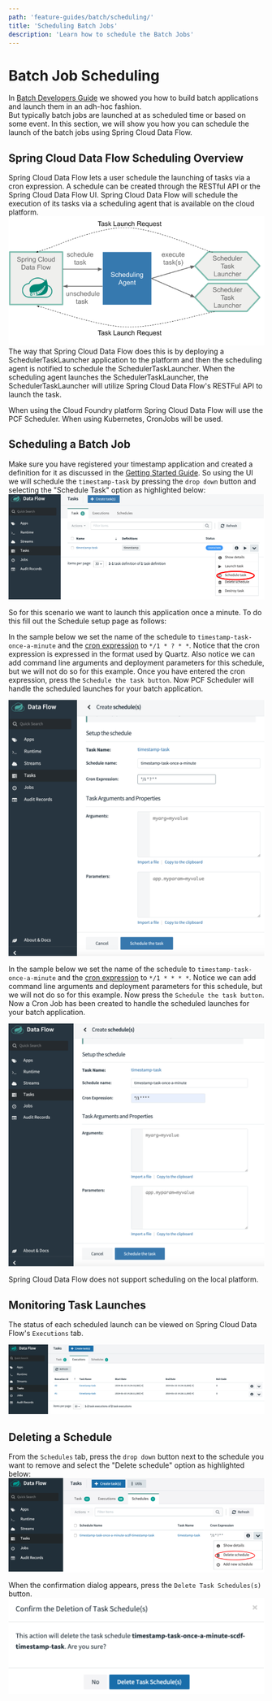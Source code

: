 ```yaml
---
path: 'feature-guides/batch/scheduling/'
title: 'Scheduling Batch Jobs'
description: 'Learn how to schedule the Batch Jobs'
---
```


# Batch Job Scheduling

In [Batch Developers Guide](%currentPath%/batch-developer-guides/) we showed you how to build batch applications and launch them in an adh-hoc fashion.  
But typically batch jobs are launched at as scheduled time or based on some event.
In this section, we will show you how you can schedule the launch of the batch jobs using Spring Cloud Data Flow.

## Spring Cloud Data Flow Scheduling Overview

Spring Cloud Data Flow lets a user schedule the launching of tasks via a cron expression. A schedule can be created through the RESTful API or the Spring Cloud Data Flow UI.
Spring Cloud Data Flow will schedule the execution of its tasks via a scheduling agent that is available on the cloud platform.
![Scheduling Architecture](images/SCDF-scheduling-architecture.png)
The way that Spring Cloud Data Flow does this is by deploying a SchedulerTaskLauncher application to the platform and then
the scheduling agent is notified to schedule the SchedulerTaskLauncher. When the scheduling agent launches the
SchedulerTaskLauncher, the SchedulerTaskLauncher will utilize Spring Cloud Data Flow's RESTFul API to launch the task.

When using the Cloud Foundry platform Spring Cloud Data Flow will use the PCF Scheduler.
When using Kubernetes, CronJobs will be used.

## Scheduling a Batch Job

Make sure you have registered your timestamp application and created a definition for it as discussed in the [Getting Started Guide](%currentPath%/batch-developer-guides/getting-started/).
So using the UI we will schedule the `timestamp-task` by pressing the `drop down` button and selecting the "Schedule Task" option as highlighted below:
![Create Schedule](images/SCDF-schedule-timestamp.png)

So for this scenario we want to launch this application once a minute. To do this fill out the Schedule setup page as follows:

<!--TABS-->

<!--CloudFoundry-->

In the sample below we set the name of the schedule to `timestamp-task-once-a-minute` and the [cron expression](https://docs.pivotal.io/pcf-scheduler/1-2/using-jobs.html#schedule-job) to `*/1 * ? * *`.
Notice that the cron expression is expressed in the format used by Quartz.
Also notice we can add command line arguments and deployment parameters for this schedule, but we will not do so for this example.
Once you have entered the cron expression, press the `Schedule the task button`. Now PCF Scheduler will handle the scheduled launches for your batch application.

![Schedule Batch App Cloud Foundry](images/SCDF-schedule-cloud-foundry.png)

<!--Kubernetes-->

In the sample below we set the name of the schedule to `timestamp-task-once-a-minute`
and the [cron expression](https://kubernetes.io/docs/concepts/workloads/controllers/cron-jobs/) to `*/1 * * * *`.
Notice we can add command line arguments and deployment parameters for this schedule, but we will not do so for this example.
Now press the `Schedule the task button`. Now a Cron Job has been created to handle the scheduled launches for your batch application.

![Schedule Batch App Kubernetes](images/SCDF-schedule-kubernetes.png)

<!--END_TABS-->

<!--CAUTION-->

Spring Cloud Data Flow does not support scheduling on the local platform.

<!--END_CAUTION-->

## Monitoring Task Launches

The status of each scheduled launch can be viewed on Spring Cloud Data Flow's `Executions` tab.

![SCDF Scheduled Executions](images/SCDF-scheduled-executions.png)

## Deleting a Schedule

From the `Schedules` tab, press the `drop down` button next to the schedule you want to remove and select the "Delete schedule" option as highlighted below:
![Delete Schedule](images/SCDF-delete-schedule.png)

When the confirmation dialog appears, press the `Delete Task Schedules(s)` button.
![SCDF Confirm Schedule Delete](images/SCDF-confirm-schedule-delete.png)
